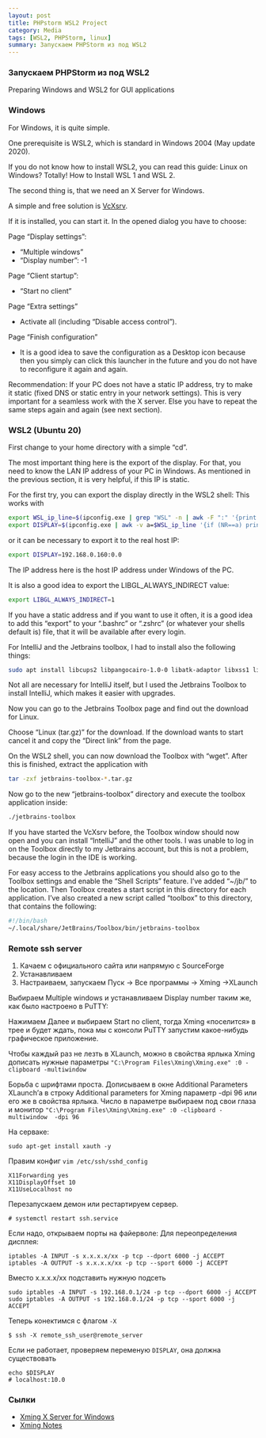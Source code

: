 ```yaml
---
layout: post
title: PHPstorm WSL2 Project
category: Media
tags: [WSL2, PHPStorm, linux]
summary: Запускаем PHPStorm из под WSL2
---
```


### Запускаем PHPStorm из под WSL2

Preparing Windows and WSL2 for GUI applications

### Windows

For Windows, it is quite simple.


One prerequisite is WSL2, which is standard in Windows 2004 (May update 2020).


If you do not know how to install WSL2, you can read this guide: Linux on Windows? Totally! How to Install WSL 1 and WSL 2.


The second thing is, that we need an X Server for Windows.


A simple and free solution is [VcXsrv](https://sourceforge.net/projects/vcxsrv/).


If it is installed, you can start it. In the opened dialog you have to choose:


Page “Display settings”:

- “Multiple windows”
- “Display number”: -1
  
Page “Client startup”:

- “Start no client”

Page “Extra settings”

- Activate all (including “Disable access control”).


Page “Finish configuration”

- It is a good idea to save the configuration as a Desktop icon because then you simply can click this launcher in the future and you do not have to reconfigure it again and again.


Recommendation: If your PC does not have a static IP address, try to make it static (fixed DNS or static entry in your network settings). This is very important for a seamless work with the X server. Else you have to repeat the same steps again and again (see next section).


### WSL2 (Ubuntu 20)
First change to your home directory with a simple “cd”.


The most important thing here is the export of the display. For that, you need to know the LAN IP address of your PC in Windows. As mentioned in the previous section, it is very helpful, if this IP is static.


For the first try, you can export the display directly in the WSL2 shell:
This works with

```bash
export WSL_ip_line=$(ipconfig.exe | grep "WSL" -n | awk -F ":" '{print $1+4}')
export DISPLAY=$(ipconfig.exe | awk -v a=$WSL_ip_line '{if (NR==a) print $NF":0.0"}' | tr -d "\r")
```

or it can be necessary to export it to the real host IP:

```bash
export DISPLAY=192.168.0.160:0.0
```


The IP address here is the host IP address under Windows of the PC.


It is also a good idea to export the LIBGL_ALWAYS_INDIRECT value:


```bash
export LIBGL_ALWAYS_INDIRECT=1
```

If you have a static address and if you want to use it often, it is a good idea to add this “export” to your “.bashrc” or “.zshrc” (or whatever your shells default is) file, that it will be available after every login.


For IntelliJ and the Jetbrains toolbox, I had to install also the following things:


```bash
sudo apt install libcups2 libpangocairo-1.0-0 libatk-adaptor libxss1 libnss3 libxcb-keysyms1 x11-apps libgbm1
```


Not all are necessary for IntelliJ itself, but I used the Jetbrains Toolbox to install IntelliJ, which makes it easier with upgrades.


Now you can go to the Jetbrains Toolbox page and find out the download for Linux.


Choose “Linux (tar.gz)” for the download. If the download wants to start cancel it and copy the “Direct link” from the page.


On the WSL2 shell, you can now download the Toolbox with “wget”. After this is finished, extract the application with

```bash
tar -zxf jetbrains-toolbox-*.tar.gz
```


Now go to the new “jetbrains-toolbox” directory and execute the toolbox application inside:

```bash
./jetbrains-toolbox
```


If you have started the VcXsrv before, the Toolbox window should now open and you can install “IntelliJ” and the other tools. I was unable to log in on the Toolbox directly to my Jetbrains account, but this is not a problem, because the login in the IDE is working.


For easy access to the Jetbrains applications you should also go to the Toolbox settings and enable the “Shell Scripts” feature. I’ve added “~/jb/” to the location. Then Toolbox creates a start script in this directory for each application.
I’ve also created a new script called “toolbox” to this directory, that contains the following:

```bash
#!/bin/bash
~/.local/share/JetBrains/Toolbox/bin/jetbrains-toolbox
```


### Remote ssh server


1. Качаем с официального сайта или напрямую с SourceForge
2. Устанавливаем
3. Настраиваем, запускаем Пуск -> Все программы -> Xming ->XLaunch

Выбираем Multiple windows и устанавливаем Display number таким же, как было настроено в PuTTY:

Нажимаем Далее и выбираем Start no client, тогда Xming «поселится» в трее и будет ждать, пока мы с консоли PuTTY запустим какое-нибудь графическое приложение.

Чтобы каждый раз не лезть в XLaunch, можно в свойства ярлыка Xming дописать нужные параметры `"C:\Program Files\Xming\Xming.exe" :0 -clipboard -multiwindow`


Борьба с шрифтами проста. Дописываем в окне Additional Parameters XLaunch’а в строку Additional parameters for Xming параметр -dpi 96 или его же в свойства ярлыка. Число в параметре выбираем под свои глаза и монитор  `"C:\Program Files\Xming\Xming.exe" :0 -clipboard -multiwindow  -dpi 96`


На серваке:

```
sudo apt-get install xauth -y
```

Правим конфиг `vim /etc/ssh/sshd_config`

```
X11Forwarding yes
X11DisplayOffset 10
X11UseLocalhost no
```


Перезапускаем демон или рестартируем сервер.

```
# systemctl restart ssh.service
```


Если надо, открываем порты на файерволе:
Для переопределения дисплея:

```
iptables -A INPUT -s x.x.x.x/xx -p tcp --dport 6000 -j ACCEPT
iptables -A OUTPUT -s x.x.x.x/xx -p tcp --sport 6000 -j ACCEPT
```


Вместо x.x.x.x/xx подставить нужную подсеть

```
sudo iptables -A INPUT -s 192.168.0.1/24 -p tcp --dport 6000 -j ACCEPT
sudo iptables -A OUTPUT -s 192.168.0.1/24 -p tcp --sport 6000 -j ACCEPT
```


Теперь конектимся c флагом `-X`

```
$ ssh -X remote_ssh_user@remote_server
```


Если не работает, проверяем переменую `DISPLAY`, она должна существовать

```
echo $DISPLAY
# localhost:10.0
```



### Сылки

- [Xming X Server for Windows](https://sourceforge.net/projects/xming/)
- [Xming Notes](http://www.straightrunning.com/XmingNotes/)
